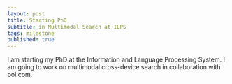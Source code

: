 ```yaml
---
layout: post
title: Starting PhD
subtitle: in Multimodal Search at ILPS
tags: milestone
published: true
---
```


I am starting my PhD at the Information and Language Processing System. I am going to work on multimodal cross-device search in collaboration with bol.com.
